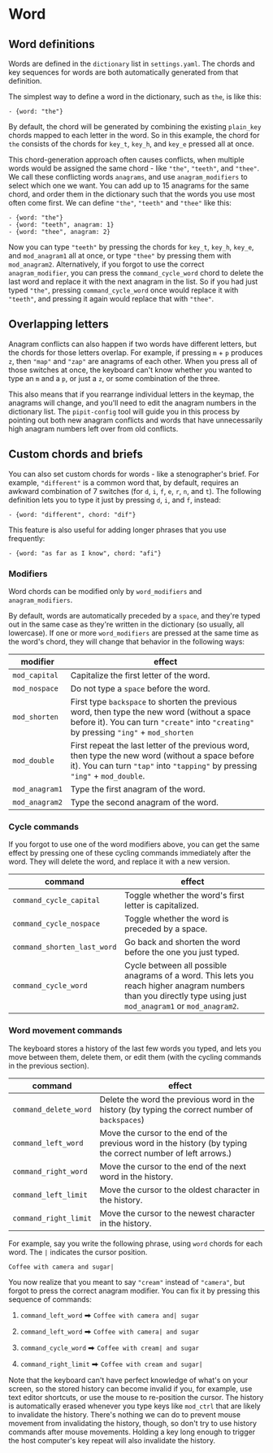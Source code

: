 # Word
## Word definitions

Words are defined in the `dictionary` list in `settings.yaml`. The chords and key sequences for words are both automatically generated from that definition.

The simplest way to define a word in the dictionary, such as `the`, is like this:

```
- {word: "the"}
```

By default, the chord will be generated by combining the existing `plain_key` chords mapped to each letter in the word. So in this example, the chord for `the` consists of the chords for `key_t`, `key_h`, and `key_e` pressed all at once.

This chord-generation approach often causes conflicts, when multiple words would be assigned the same chord - like `"the"`, `"teeth"`, and `"thee"`. We call these conflicting words `anagrams`, and use `anagram_modifiers` to select which one we want. You can add up to 15 anagrams for the same chord, and order them in the dictionary such that the words you use most often come first. We can define `"the"`, `"teeth"` and `"thee"` like this:

```
- {word: "the"}
- {word: "teeth", anagram: 1}
- {word: "thee", anagram: 2}
```

Now you can type `"teeth"` by pressing the chords for `key_t`, `key_h`, `key_e`, and `mod_anagram1` all at once, or type `"thee"` by pressing them with `mod_anagram2`. Alternatively, if you forgot to use the correct `anagram_modifier`, you can press the `command_cycle_word` chord to delete the last word and replace it with the next anagram in the list. So if you had just typed `"the"`, pressing `command_cycle_word` once would replace it with `"teeth"`, and pressing it again would replace that with `"thee"`.

## Overlapping letters

Anagram conflicts can also happen if two words have different letters, but the chords for those letters overlap. For example, if pressing `m` + `p` produces `z`, then `"map"` and `"zap"` are anagrams of each other. When you press all of those switches at once, the keyboard can't know whether you wanted to type an `m` and a `p`, or just a `z`, or some combination of the three. 

This also means that if you rearrange individual letters in the keymap, the anagrams will change, and you'll need to edit the anagram numbers in the dictionary list. The `pipit-config` tool will guide you in this process by pointing out both new anagram conflicts and words that have unnecessarily high anagram numbers left over from old conflicts.

## Custom chords and briefs

You can also set custom chords for words - like a stenographer's brief. For example, `"different"` is a common word that, by default, requires an awkward combination of 7 switches (for `d`, `i`, `f`, `e`, `r`, `n`, and `t`). The following definition lets you to type it just by pressing `d`, `i`, and `f`, instead:

```
- {word: "different", chord: "dif"}
```

This feature is also useful for adding longer phrases that you use frequently: 

```
- {word: "as far as I know", chord: "afi"}
```

### Modifiers 

Word chords can be modified only by `word_modifiers` and `anagram_modifiers`. 

By default, words are automatically preceded by a `space`, and they're typed out in the same case as they're written in the dictionary (so usually, all lowercase). If one or more `word_modifiers` are pressed at the same time as the word's chord, they will change that behavior in the following ways:

| modifier       | effect                                                                                                                                                                                 |
|----------------|----------------------------------------------------------------------------------------------------------------------------------------------------------------------------------------|
| `mod_capital`  | Capitalize the first letter of the word.                                                                                                                                               |
| `mod_nospace`  | Do not type a `space` before the word.                                                                                                                                                 |
| `mod_shorten`  | First type `backspace` to shorten the previous word, then type the new word (without a space before it). You can turn `"create"` into `"creating"` by pressing `"ing"` + `mod_shorten` |
| `mod_double`   | First repeat the last letter of the previous word, then type the new word (without a space before it). You can turn `"tap"` into `"tapping"` by pressing `"ing"` + `mod_double`.       |
| `mod_anagram1` | Type the first anagram of the word.                                                                                                                                                    |
| `mod_anagram2` | Type the second anagram of the word.                                                                                                                                                   |
  
### Cycle commands 
  
If you forgot to use one of the word modifiers above, you can get the same effect by pressing one of these cycling commands immediately after the word. They will delete the word, and replace it with a new version.

| command                     | effect                                                      |
|-----------------------------|-------------------------------------------------------------|
| `command_cycle_capital`     | Toggle whether the word's first letter is capitalized.      |
| `command_cycle_nospace`     | Toggle whether the word is preceded by a space.             |
| `command_shorten_last_word` | Go back and shorten the word before the one you just typed. |
| `command_cycle_word`        | Cycle between all possible anagrams of a word. This lets you reach higher anagram numbers than you directly type using just `mod_anagram1` or `mod_anagram2`. |

### Word movement commands

The keyboard stores a history of the last few words you typed, and lets you move between them, delete them, or edit them (with the cycling commands in the previous section).

| command               | effect                                                                                                        |
|-----------------------|---------------------------------------------------------------------------------------------------------------|
| `command_delete_word` | Delete the word the previous word in the history (by typing the correct number of `backspaces`)               |
| `command_left_word`   | Move the cursor to the end of the previous word in the history (by typing the correct number of left arrows.) |
| `command_right_word`  | Move the cursor to the end of the next word in the history.                                                   |
| `command_left_limit`  | Move the cursor to the oldest character in the history.                                                       |
| `command_right_limit` | Move the cursor to the newest character in the history.                                                       |


For example, say you write the following phrase, using `word` chords for each word. The `|` indicates the cursor position.

```
Coffee with camera and sugar|
```

You now realize that you meant to say `"cream"` instead of `"camera"`, but forgot to press the correct anagram modifier. You can fix it by pressing this sequence of commands:


1. `command_left_word` ⮕ `Coffee with camera and| sugar`

2. `command_left_word` ⮕ `Coffee with camera| and sugar`

3. `command_cycle_word` ⮕ `Coffee with cream| and sugar`

4. `command_right_limit` ⮕ `Coffee with cream and sugar|`

Note that the keyboard can't have perfect knowledge of what's on your screen, so the stored history can become invalid if you, for example, use text editor shortcuts, or use the mouse to re-position the cursor. The history is automatically erased whenever you type keys like `mod_ctrl` that are likely to invalidate the history. There's nothing we can do to prevent mouse movement from invalidating the history, though, so don't try to use history commands after mouse movements. Holding a key long enough to trigger the host computer's key repeat will also invalidate the history.
